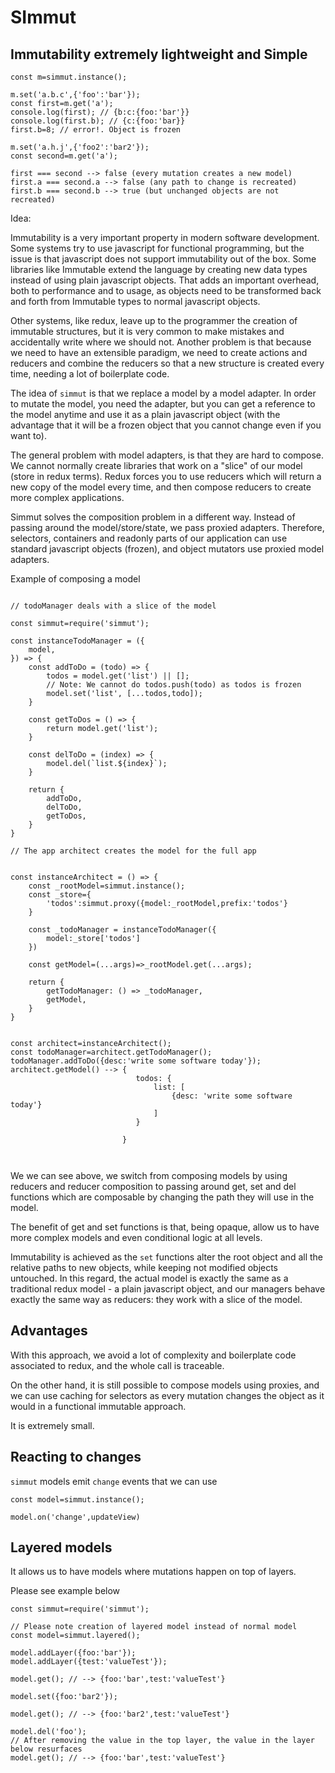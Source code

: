 # SImmut 

## Immutability extremely lightweight and Simple


```
const m=simmut.instance();

m.set('a.b.c',{'foo':'bar'});
const first=m.get('a');
console.log(first); // {b:c:{foo:'bar'}}
console.log(first.b); // {c:{foo:'bar}}
first.b=8; // error!. Object is frozen

m.set('a.h.j',{'foo2':'bar2'});
const second=m.get('a');

first === second --> false (every mutation creates a new model)
first.a === second.a --> false (any path to change is recreated)
first.b === second.b --> true (but unchanged objects are not recreated)
```



Idea:

Immutability is a very important property in modern software development. 
Some systems try to use javascript for functional programming, but the issue is that javascript does not support immutability out of the box. Some libraries like Immutable extend the language by creating new data types instead of using plain javascript objects. That adds an important overhead, both to performance and to usage, as objects need to be transformed back and forth from Immutable types to normal javascript objects.

Other systems, like redux, leave up to the programmer the creation of immutable structures, but it is very common to make mistakes and accidentally write where we should not. Another problem is that because we need to have an extensible paradigm, we need to create actions and reducers and combine the reducers so that a new structure is created every time, needing a lot of boilerplate code.

The idea of `simmut` is that we replace a model by a model adapter. In order to mutate the model, you need the adapter, but you can get a reference to the model anytime and use it as a plain javascript object (with the advantage that it will be a frozen object that you cannot change even if you want to).

The general problem with model adapters, is that they are hard to compose. We cannot normally create libraries that work on a "slice" of our model (store in redux terms). Redux forces you to use reducers which will return a new copy of the model every time, and then compose reducers to create more complex applications.

Simmut solves the composition problem in a different way. Instead of passing around the model/store/state, we pass proxied adapters. Therefore, selectors, containers and readonly parts of our application can use standard javascript objects (frozen), and object mutators use proxied model adapters.

Example of composing a model

```

// todoManager deals with a slice of the model

const simmut=require('simmut');

const instanceTodoManager = ({
    model,
}) => {
    const addToDo = (todo) => {
        todos = model.get('list') || [];
        // Note: We cannot do todos.push(todo) as todos is frozen
        model.set('list', [...todos,todo]);
    }

    const getToDos = () => {
        return model.get('list');
    }

    const delToDo = (index) => {
        model.del(`list.${index}`);
    }

    return {
        addToDo,
        delToDo,
        getToDos,
    }
}

// The app architect creates the model for the full app


const instanceArchitect = () => {
    const _rootModel=simmut.instance();
    const _store={
        'todos':simmut.proxy({model:_rootModel,prefix:'todos'}
    }

    const _todoManager = instanceTodoManager({
        model:_store['todos']
    })

    const getModel=(...args)=>_rootModel.get(...args);

    return {
        getTodoManager: () => _todoManager,
        getModel,
    }
}


const architect=instanceArchitect();
const todoManager=architect.getTodoManager();
todoManager.addToDo({desc:'write some software today'});
architect.getModel() --> {
                            todos: {
                                list: [
                                    {desc: 'write some software today'}
                                ]
                            }

                         }



```


We we can see above, we switch from composing models by using reducers and reducer composition to passing around get, set and del functions which are composable by changing the path they will use in the model.

The benefit of get and set functions is that, being opaque, allow us to have more complex models and even conditional logic at all levels.

Immutability is achieved as the `set` functions alter the root object and all the relative paths to new objects, while keeping not modified objects untouched. In this regard, the actual model is exactly the same as a traditional redux model - a plain javascript object, and our managers behave exactly the same way as reducers: they work with a slice of the model.

## Advantages

With this approach, we avoid a lot of complexity and boilerplate code associated to redux, and the whole call is traceable. 

On the other hand, it is still possible to compose models using proxies, and we can use caching for selectors as every mutation changes the object as it would in a functional immutable approach.

It is extremely small.

## Reacting to changes

`simmut` models emit `change` events that we can use

```
const model=simmut.instance();

model.on('change',updateView)

```

## Layered models

It allows us to have models where mutations happen on top of layers. 

Please see example below

```
const simmut=require('simmut');

// Please note creation of layered model instead of normal model
const model=simmut.layered();

model.addLayer({foo:'bar'});
model.addLayer({test:'valueTest'});

model.get(); // --> {foo:'bar',test:'valueTest'}

model.set({foo:'bar2'});

model.get(); // --> {foo:'bar2',test:'valueTest'}

model.del('foo');
// After removing the value in the top layer, the value in the layer below resurfaces
model.get(); // --> {foo:'bar',test:'valueTest'}

```


